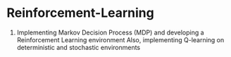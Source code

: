 # Reinforcement-Learning

1) Implementing Markov Decision Process (MDP) and developing a Reinforcement Learning environment
    Also, implementing Q-learning on deterministic and stochastic environments
